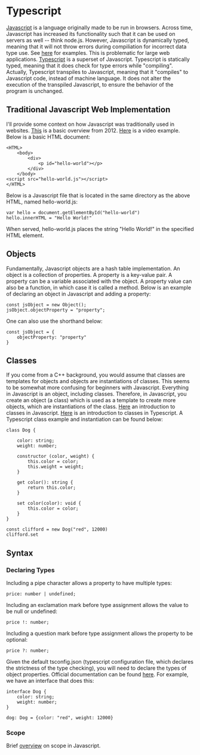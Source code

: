# Typescript

[Javascript](http://crockford.com/javascript/survey.html) is a language originally made to be run in browsers. Across time, Javascript has increased its functionality such that it can be used on servers as well -- think node.js. However, Javascript is dynamically typed, meaning that it will not throw errors during compiliation for incorrect data type use. See [here](https://www.typescriptlang.org/docs/handbook/typescript-from-scratch.html) for examples. This is problematic for large web applications. [Typescript](https://www.typescriptlang.org/) is a superset of Javascript. Typescript is statically typed, meaning that it does check for type errors while "compiling". Actually, Typescript transpiles to Javascript, meaning that it "compiles" to Javascript code, instead of machine language. It does not alter the execution of the transpiled Javascript, to ensure the behavior of the program is unchanged.

## Traditional Javascript Web Implementation

I'll provide some context on how Javascript was traditionally used in websites. [This](http://web.simmons.edu/~grabiner/comm244/weeknine/including-javascript.html) is a basic overview from 2012. [Here](https://www.youtube.com/watch?v=jaVNP3nIAv0) is a video example. Below is a basic HTML document:

```
<HTML>
    <body>
        <div>
            <p id="hello-world"></p>
        </div>
    </body>
<script src="hello-world.js"></script>
</HTML>
```

Below is a Javascript file that is located in the same directory as the above HTML, named hello-world.js:

```
var hello = document.getElementById("hello-world")
hello.innerHTML = "Hello World!"
```

When served, hello-world.js places the string "Hello World!" in the specified HTML element.

## Objects

Fundamentally, Javascript objects are a hash table implementation. An object is a collection of properties. A property is a key-value pair. A property can be a variable associated with the object. A property value can also be a function, in which case it is called a method. Below is an example of declaring an object in Javascript and adding a property:

```
const jsObject = new Object(); 
jsObject.objectProperty = "property"; 
```

One can also use the shorthand below:

```
const jsObject = {
    objectProperty: "property"
}
```

## Classes 

If you come from a C++ background, you would assume that classes are templates for objects and objects are instantiations of classes. This seems to be somewhat more confusing for beginners with Javascript. Everything in Javascript is an object, including classes. Therefore, in Javascript, you create an object (a class) which is used as a template to create more objects, which are instantiations of the class. [Here](https://developer.mozilla.org/en-US/docs/Web/JavaScript/Reference/Classes) an introduction to classes in Javascript. [Here](https://www.typescriptlang.org/docs/handbook/2/classes.html) is an introduction to classes in Typescript. A Typescript class example and instantiation can be found below:

```
class Dog {

    color: string;
    weight: number;

    constructor (color, weight) {
        this.color = color;
        this.weight = weight;
    }

    get color(): string {
        return this.color;
    }

    set color(color): void {
        this.color = color;
    }
}

const clifford = new Dog("red", 12000)
clifford.set
```

## Syntax

### Declaring Types

Including a pipe character allows a property to have multiple types:

```
price: number | undefined;
```

Including an exclamation mark before type assignment allows the value to be null or undefined:

```
price !: number; 
```

Including a question mark before type assignment allows the property to be optional:

```
price ?: number;
```

Given the default tsconfig.json (typescript configuration file, which declares the strictness of the type checking), you will need to declare the types of object properties. Official documentation can be found [here](https://www.typescriptlang.org/docs/handbook/2/objects.html). For example, we have an interface that does this:

```
interface Dog {
    color: string;
    weight: number;
}

dog: Dog = {color: "red", weight: 12000}
```

### Scope

Brief [overview](https://codeburst.io/javascript-var-let-or-const-which-one-should-you-use-2fd521b050fa) on scope in Javascript.


